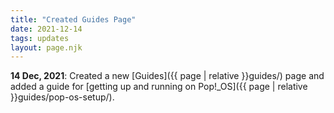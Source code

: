 ```yaml
---
title: "Created Guides Page"
date: 2021-12-14
tags: updates
layout: page.njk
---
```


**14 Dec, 2021**: Created a new [Guides]({{ page | relative }}guides/) page and added a guide for [getting up and running on Pop!_OS]({{ page | relative }}guides/pop-os-setup/).
